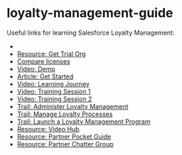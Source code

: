 # loyalty-management-guide

Useful links for learning Salesforce Loyalty Management:
- []()
- [Resource: Get Trial Org](https://developer.salesforce.com/free-trials/comparison/loyalty-management)
- [Compare licenses](https://help.salesforce.com/s/articleView?id=xcloud.loyalty_license.htm&type=5)
- [Video: Demo](https://share.vidyard.com/watch/RvFqiovVFn6XLbW9DRUNri)
- [Article: Get Started](https://help.salesforce.com/s/articleView?id=xcloud.loyalty_parent_landing_page.htm&type=5)
- [Video: Learning Journey](https://sfdays2022.hubs.vidyard.com/watch/hSTRevVBz3K1WVfpCCPXx5)
- [Video: Training Session 1](https://share.vidyard.com/watch/GAA1nh2fvLx325a3wJK74b)
- [Video: Training Session 2](https://share.vidyard.com/watch/9C6xDyeihnryf44EroSHdr)
- [Trail: Administer Loyalty Management](https://trailhead.salesforce.com/content/learn/trails/administer-loyalty-management)
- [Trail: Manage Loyalty Processes](https://trailhead.salesforce.com/content/learn/trails/manage-loyalty-processes)
- [Trail: Launch a Loyalty Management Program](https://trailhead.salesforce.com/content/learn/trails/launch-a-loyalty-management-program)
- [Resource: Video Hub](https://loyalty.hubs.vidyard.com/)
- [Resource: Partner Pocket Guide](https://quip.com/0YbGAyhiaUUO/Loyalty-Management-Partner-Pocket-Guide-External)
- [Resource: Partner Chatter Group](https://partners.salesforce.com/_ui/core/chatter/groups/GroupProfilePage?g=0F94V000000Hbfk)
